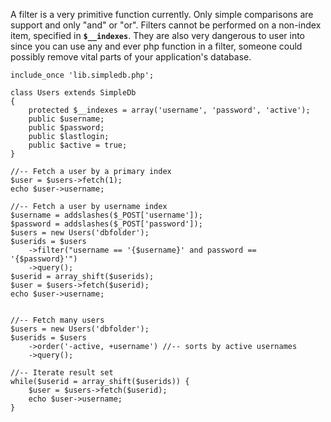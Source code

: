 A filter is a very primitive function currently. Only simple comparisons are support and only "and" or "or". Filters cannot be performed on a non-index item, specified in **`$__indexes`**. They are also very dangerous to user into since you can use any and ever php function in a filter, someone could possibly remove vital parts of your application's database.

```
include_once 'lib.simpledb.php';

class Users extends SimpleDb
{
    protected $__indexes = array('username', 'password', 'active');
    public $username;
    public $password;
    public $lastlogin;
    public $active = true;
}

//-- Fetch a user by a primary index
$user = $users->fetch(1);
echo $user->username;

//-- Fetch a user by username index
$username = addslashes($_POST['username']);
$password = addslashes($_POST['password']);
$users = new Users('dbfolder');
$userids = $users
    ->filter("username == '{$username}' and password == '{$password}'")
    ->query();
$userid = array_shift($userids);
$user = $users->fetch($userid);
echo $user->username;


//-- Fetch many users
$users = new Users('dbfolder');
$userids = $users
    ->order('-active, +username') //-- sorts by active usernames
    ->query();

//-- Iterate result set
while($userid = array_shift($userids)) {
    $user = $users->fetch($userid);
    echo $user->username;
}
```